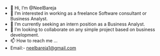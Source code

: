 - 👋 Hi, I’m @NeelBareja
- 👀 I’m interested in working as a freelance Software consultant or Business Analyst.
- 🌱 I’m currently seeking an intern position as a Business Analyst.
- 💞️ I’m looking to collaborate on any simple project based on business development.
- 📫 How to reach me ...
- Email:- neelbareja1@gmail.com

<!---
NeelBareja/NeelBareja is a ✨ special ✨ repository because its `README.md` (this file) appears on your GitHub profile.
You can click the Preview link to take a look at your changes.
--->
